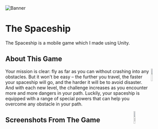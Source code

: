 <img src="The%20Spaceship/Assets/Images%20For%20Github/%C3%B6zellik%20grafi%C4%9Fi.png" alt="Banner">
<br/>

# The Spaceship
The Spaceship is a mobile game which I made using Unity.


## About This Game
<div>
<img src="https://github.com/emirhantuygun/The-Spaceship/blob/main/The%20Spaceship/Assets/Images%20For%20Github/iconrounded.png" style="height:10%;width:10%;" align="right" />

Your mission is clear: fly as far as you can without crashing into any obstacles. But it won't be easy – the further you travel, the faster your spaceship will go, and the harder it will be to avoid disaster. And with each new level, the challenge increases as you encounter more and more dangers in your path. Luckily, your spaceship is equipped with a range of special powers that can help you overcome any obstacle in your path.
<div>
<a href="https://play.google.com/store/apps/details?id=com.SchismStudios.TheSpaceship" target="_blank"> 
<img src="https://github.com/emirhantuygun/The-Spaceship/blob/main/The%20Spaceship/Assets/Images%20For%20Github/pngwing.com.png" align="right" style="height:10%; width:10%;" alt="Play Store"></img>
</a>
</div>
</div>

## Screenshots From The Game



